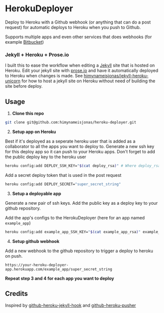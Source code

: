 HerokuDeployer
===============

Deploy to Heroku with a Github webhook (or anything that can do a post request) for automatic deploys to Heroku when you push to Github.

Supports multiple apps and even other services that does webhooks (for example [Bitbucket](https://confluence.atlassian.com/display/BITBUCKET/POST+hook+management))

### Jekyll + Heroku + Prose.io
I built this to ease the workflow when editing a [Jekyll](http://jekyllrb.com/) site that is hosted on Heroku. Edit your jekyll site with [prose.io](http://prose.io/) and have it automatically deployed to Heroku when changes is made. See [himynameisjonas/jekyll-heroku-unicorn](https://github.com/himynameisjonas/jekyll-heroku-unicorn) for how to host a jekyll site on Heroku without need of building the site before deploy.

## Usage
1. **Clone this repo**

  ```bash
  git clone git@github.com:himynameisjonas/heroku-deployer.git
  ```

2. **Setup app on Heroku**

  Best if it's deployed as a seperate heroku user that is added as a collaborator to all the apps you want to deploy to.
  Generate a new ssh key for this deploy app so it can push to your Heroku apps. Don't forget to add the public deploy key to the heroku user

  ```bash
  heroku config:add DEPLOY_SSH_KEY="$(cat deploy_rsa)" # Where deploy_rsa is your new private ssh key
  ```

  Add a secret deploy token that is used in the post request

  ```bash
  heroku config:add DEPLOY_SECRET="super_secret_string"
  ```

3. **Setup a deployable app**

  Generate a new pair of ssh keys. Add the public key as a deploy key to your github repository.

  Add the app's configs to the HerokuDeployer (here for an app named `example_app`)
  ```bash
  heroku config:add example_app_SSH_KEY="$(cat example_app_rsa)" example_app_GIT_REPO=ssh://git@github.com/himynameisjonas/example_app.git example_app_HEROKU_REPO=git@heroku.com:example_app.git
  ```

4. **Setup github webhook**

  Add a new webhook to the github repository to trigger a deploy to heroku on push.
  ```
  https://your-heroku-deployer-app.herokuapp.com/example_app/super_secret_string
  ```

**Repeat step 3 and 4 for each app you want to deploy**

## Credits
Inspired by [github-heroku-jekyll-hook](https://github.com/dommmel/github-heroku-jekyll-hook) and [github-heroku-pusher](https://github.com/himynameisjonas/github-heroku-pusher)
